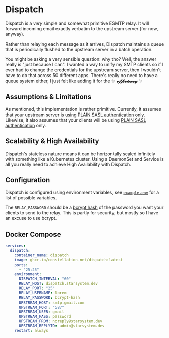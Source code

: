 # Dispatch

Dispatch is a *very* simple and somewhat primitive ESMTP relay. It will forward incoming email exactly verbatim to the upstream server (for now, anyway).

Rather than relaying each message as it arrives, Dispatch maintains a queue that is periodically flushed to the upstream server in a batch operation. 

You might be asking a very sensible question: why tho? Well, the answer really is "just because I can". I wanted a way to unify my SMTP clients so if I ever had to change the credentials for the upstream server, then I wouldn't have to do that across 50 different apps. There's really no need to have a queue system either, I just felt like adding it for the ✨ ***𝓮𝓯𝓯𝓲𝓬𝓲𝓮𝓷𝓬𝔂*** ✨

## Assumptions & Limitations

As mentioned, this implementation is rather primitive. Currently, it assumes that your upstream server is using [PLAIN SASL authentication](https://datatracker.ietf.org/doc/html/rfc4616) only. Likewise, it also assumes that your clients will be using [PLAIN SASL authentication](https://datatracker.ietf.org/doc/html/rfc4616) only.

## Scalability & High Availability

Dispatch's stateless nature means it can be horizontally scaled infinitely with something like a Kubernetes cluster. Using a DaemonSet and Service is all you really need to achieve High Availability with Dispatch.

## Configuration

Dispatch is configured using environment variables, see [`example.env`](`example.env`) for a list of possible variables.

The `RELAY_PASSWORD` should be a [bcrypt hash](https://bcrypt-generator.com) of the password you want your clients to send to the relay. This is partly for security, but mostly so I have an excuse to use bcrypt.


## Docker Compose

```yaml
services:
  dispatch:
    container_name: dispatch
    image: ghcr.io/constellation-net/dispatch:latest
    ports:
      - "25:25"
    environment:
      DISPATCH_INTERVAL: "60"
      RELAY_HOST: dispatch.starsystem.dev
      RELAY_PORT: "25"
      RELAY_USERNAME: lorem
      RELAY_PASSWORD: bcrypt-hash
      UPSTREAM_HOST: smtp.gmail.com
      UPSTREAM_PORT: "587"
      UPSTREAM_USER: gmail
      UPSTREAM_PASS: password
      UPSTREAM_FROM: noreply@starsystem.dev
      UPSTREAM_REPLYTO: admin@starsystem.dev
    restart: always
```